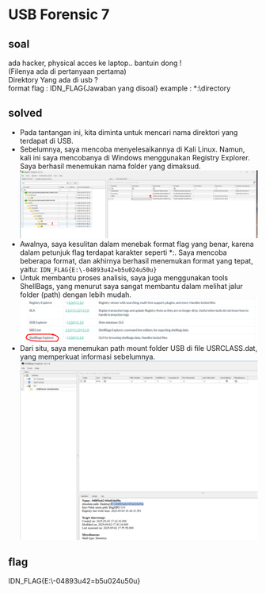 # USB Forensic 7
## soal
ada hacker, physical acces ke laptop.. bantuin dong ! \
(Filenya ada di pertanyaan pertama) \
Direktory Yang ada di usb ? \
format flag : IDN_FLAG{Jawaban yang disoal} example : *:\directory

## solved
- Pada tantangan ini, kita diminta untuk mencari nama direktori yang terdapat di USB.
- Sebelumnya, saya mencoba menyelesaikannya di Kali Linux. Namun, kali ini saya mencobanya di Windows menggunakan Registry Explorer. Saya berhasil menemukan nama folder yang dimaksud.
  ![alt text](<images/USB Forensic 7/image-2.png>)
- Awalnya, saya kesulitan dalam menebak format flag yang benar, karena dalam petunjuk flag terdapat karakter seperti *:. Saya mencoba beberapa format, dan akhirnya berhasil menemukan format yang tepat, yaitu: ```IDN_FLAG{E:\-04893u42=b5u024u50u}```
- Untuk membantu proses analisis, saya juga menggunakan tools ShellBags, yang menurut saya sangat membantu dalam melihat jalur folder (path) dengan lebih mudah.
  ![alt text](<images/USB Forensic 7/image-1.png>)
- Dari situ, saya menemukan path mount folder USB di file USRCLASS.dat, yang memperkuat informasi sebelumnya.
  ![alt text](<images/USB Forensic 7/image.png>)

## flag
IDN_FLAG{E:\\-04893u42=b5u024u50u}
